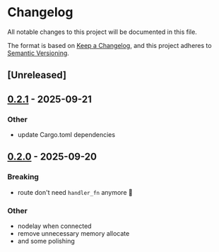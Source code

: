 # Changelog

All notable changes to this project will be documented in this file.

The format is based on [Keep a Changelog](https://keepachangelog.com/en/1.0.0/),
and this project adheres to [Semantic Versioning](https://semver.org/spec/v2.0.0.html).

## [Unreleased]

## [0.2.1](https://github.com/foldright/micro-http/compare/micro-web-v0.2.0...micro-web-v0.2.1) - 2025-09-21

### Other

- update Cargo.toml dependencies

## [0.2.0](https://github.com/foldright/micro-http/compare/micro-web-v0.1.1...micro-web-v0.2.0) - 2025-09-20

### Breaking
-  route don't need `handler_fn` anymore 🚀

### Other
- nodelay when connected
- remove unnecessary memory allocate
- and some polishing

